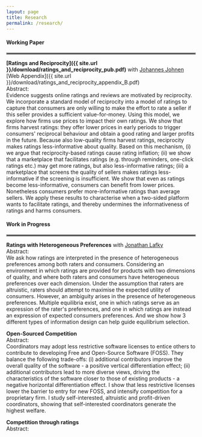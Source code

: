 ```yaml
---
layout: page
title: Research
permalink: /research/
---
```


#### Working Paper
<hr style="border:2px solid gray">

**[Ratings and Reciprocity]({{ site.url }}/download/ratings_and_reciprocity_pub.pdf)** with [Johannes Johnen](https://sites.google.com/site/johannesjohneneconomist/home) \
[Web Appendix]({{ site.url }}/download/ratings_and_reciprocity_appendix_B.pdf)\
Abstract:\
Evidence suggests online ratings and reviews are motivated by reciprocity. We incorporate a standard model of reciprocity into a model of ratings to capture that consumers are only willing to make the effort to rate a seller if this seller provides a sufficient value-for-money. Using this model, we explore how firms use prices to impact their own ratings. We show that firms harvest ratings: they offer lower prices in early periods to trigger consumers' reciprocal behaviour and obtain a good rating and larger profits in the future. Because also low-quality firms harvest ratings, reciprocity makes ratings less-informative about quality. Based on this mechanism, (i) we argue that reciprocity-based ratings cause rating inflation; (ii) we show that a marketplace that facilitates ratings (e.g. through reminders, one-click ratings etc.) may get more ratings, but also less-informative ratings; (iii) a marketplace that screens the quality of sellers makes ratings less-informative if the screening is insufficient.  We show that even as ratings become less-informative, consumers can benefit from lower prices. Nonetheless consumers prefer more-informative ratings than average sellers. We apply these results to characterise when a two-sided platform wants to facilitate ratings, and thereby undermines the informativeness of ratings and harms consumers. 


#### Work in Progress 
<hr style="border:2px solid gray">

**Ratings with Heterogeneous Preferences** with [Jonathan Lafky](https://sites.google.com/site/jonathanlafky/home) \
Abstract:\
We ask how ratings are interpreted in the presence of heterogeneous preferences among both raters and consumers. Considering an environment in which ratings are provided for products with two dimensions of quality, and where both raters and consumers have heterogeneous preferences over each dimension. Under the assumption that raters are altruistic, raters should attempt to maximise the expected utility of consumers. However, an ambiguity arises in the presence of heterogeneous preferences. Multiple equilibria exist, one in which ratings serve as an expression of the rater's preferences, and one in which ratings are instead an expression of expected consumers preferences. And we show how 3 different types of information design can help guide equilibrium selection.


**Open-Sourced Competition** \
Abstract:\
Coordinators may adopt less restrictive software licenses to entice others to contribute to developing Free and Open-Source Software (FOSS). They balance the following trade-offs: (i) additional contributors improve the overall quality of the software - a positive vertical differentiation effect; (ii) additional contributors lead to more diverse views, driving the characteristics of the software closer to those of existing products - a negative horizontal differentiation effect. I show that less restrictive licenses lower the barrier to entry for new FOSS, and intensify competition for a proprietary firm. I study self-interested, altruistic and profit-driven coordinators, showing that self-interested coordinators generate the highest welfare.


**Competition through ratings** \
Abstract:


